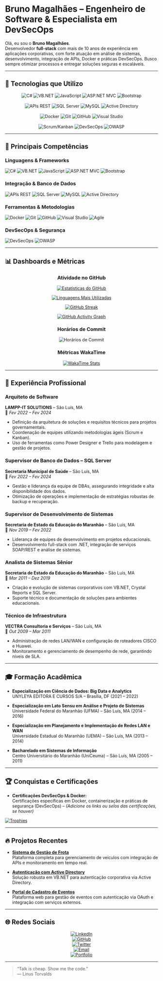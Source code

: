 # Bruno Magalhães – Engenheiro de Software & Especialista em DevSecOps

Olá, eu sou o **Bruno Magalhães**.  
Desenvolvedor **full-stack** com mais de 10 anos de experiência em aplicações corporativas, com forte atuação em análise de sistemas, desenvolvimento, integração de APIs, Docker e práticas DevSecOps. Busco sempre otimizar processos e entregar soluções seguras e escaláveis.

---

## 🚀 Tecnologias que Utilizo

<div align="center">
  <img src="https://img.shields.io/badge/C%23-239120?style=for-the-badge&logo=c-sharp&logoColor=white" alt="C#" />
  <img src="https://img.shields.io/badge/VB.NET-blueviolet?style=for-the-badge&logo=.net&logoColor=white" alt="VB.NET" />
  <img src="https://img.shields.io/badge/JavaScript-F7DF1E?style=for-the-badge&logo=javascript&logoColor=black" alt="JavaScript" />
  <img src="https://img.shields.io/badge/ASP.NET%20MVC-blue?style=for-the-badge&logo=.net&logoColor=white" alt="ASP.NET MVC" />
  <img src="https://img.shields.io/badge/Bootstrap-563D7C?style=for-the-badge&logo=bootstrap&logoColor=white" alt="Bootstrap" />
  <br><br>
  <img src="https://img.shields.io/badge/APIs%20REST-008080?style=for-the-badge&logo=api&logoColor=white" alt="APIs REST" />
  <img src="https://img.shields.io/badge/SQL%20Server-CC2927?style=for-the-badge&logo=microsoft-sql-server&logoColor=white" alt="SQL Server" />
  <img src="https://img.shields.io/badge/MySQL-4479A1?style=for-the-badge&logo=mysql&logoColor=white" alt="MySQL" />
  <img src="https://img.shields.io/badge/Active%20Directory-0000FF?style=for-the-badge&logo=microsoft&logoColor=white" alt="Active Directory" />
  <br><br>
  <img src="https://img.shields.io/badge/Docker-2496ED?style=for-the-badge&logo=docker&logoColor=white" alt="Docker" />
  <img src="https://img.shields.io/badge/Git-F05032?style=for-the-badge&logo=git&logoColor=white" alt="Git" />
  <img src="https://img.shields.io/badge/GitHub-181717?style=for-the-badge&logo=github&logoColor=white" alt="GitHub" />
  <img src="https://img.shields.io/badge/Visual%20Studio-5C2D91?style=for-the-badge&logo=visual-studio&logoColor=white" alt="Visual Studio" />
  <br><br>
  <img src="https://img.shields.io/badge/Scrum/Kanban-0D5C9E?style=for-the-badge&logo=scrum&logoColor=white" alt="Scrum/Kanban" />
  <img src="https://img.shields.io/badge/DevSecOps-2F353A?style=for-the-badge&logo=security&logoColor=white" alt="DevSecOps" />
  <img src="https://img.shields.io/badge/OWASP-000?style=for-the-badge&logo=owasp&logoColor=white" alt="OWASP" />
</div>

---

## 🔧 Principais Competências

### Linguagens & Frameworks
<div>
  <img alt="C#" src="https://img.shields.io/badge/C%23-239120?style=flat&logo=c-sharp&logoColor=white" />
  <img alt="VB.NET" src="https://img.shields.io/badge/VB.NET-blueviolet?style=flat&logo=.net&logoColor=white" />
  <img alt="JavaScript" src="https://img.shields.io/badge/JavaScript-F7DF1E?style=flat&logo=javascript&logoColor=black" />
  <img alt="ASP.NET MVC" src="https://img.shields.io/badge/ASP.NET%20MVC-blue?style=flat&logo=.net&logoColor=white" />
  <img alt="Bootstrap" src="https://img.shields.io/badge/Bootstrap-563D7C?style=flat&logo=bootstrap&logoColor=white" />
</div>

### Integração & Banco de Dados
<div>
  <img alt="APIs REST" src="https://img.shields.io/badge/APIs%20REST-008080?style=flat&logo=api&logoColor=white" />
  <img alt="SQL Server" src="https://img.shields.io/badge/SQL%20Server-CC2927?style=flat&logo=microsoft-sql-server&logoColor=white" />
  <img alt="MySQL" src="https://img.shields.io/badge/MySQL-4479A1?style=flat&logo=mysql&logoColor=white" />
  <img alt="Active Directory" src="https://img.shields.io/badge/Active%20Directory-0000FF?style=flat&logo=microsoft&logoColor=white" />
</div>

### Ferramentas & Metodologias
<div>
  <img alt="Docker" src="https://img.shields.io/badge/Docker-2496ED?style=flat&logo=docker&logoColor=white" />
  <img alt="Git" src="https://img.shields.io/badge/Git-F05032?style=flat&logo=git&logoColor=white" />
  <img alt="GitHub" src="https://img.shields.io/badge/GitHub-181717?style=flat&logo=github&logoColor=white" />
  <img alt="Visual Studio" src="https://img.shields.io/badge/Visual%20Studio-5C2D91?style=flat&logo=visual-studio&logoColor=white" />
  <img alt="Agile" src="https://img.shields.io/badge/Scrum/Kanban-0D5C9E?style=flat&logo=scrum&logoColor=white" />
</div>

### DevSecOps & Segurança
<div>
  <img alt="DevSecOps" src="https://img.shields.io/badge/DevSecOps-2F353A?style=flat&logo=security&logoColor=white" />
  <img alt="OWASP" src="https://img.shields.io/badge/OWASP-000?style=flat&logo=owasp&logoColor=white" />
</div>

---

## 📊 Dashboards e Métricas

<div align="center">

### Atividade no GitHub

[![Estatísticas do GitHub](https://github-readme-stats.vercel.app/api?username=borgesMagalhaes&show_icons=true&theme=github_dark&count_private=true)](https://github.com/borgesMagalhaes)

[![Linguagens Mais Utilizadas](https://github-readme-stats.vercel.app/api/top-langs/?username=borgesMagalhaes&layout=compact&theme=github_dark)](https://github.com/borgesMagalhaes)

[![GitHub Streak](https://github-readme-streak-stats.herokuapp.com/?user=borgesMagalhaes&theme=github-dark-blue)](https://git.io/streak-stats)

[![GitHub Activity Graph](https://activity-graph.herokuapp.com/graph?username=borgesMagalhaes&theme=github-dark)](https://github.com/borgesMagalhaes)

### Horários de Commit
<!-- 
  Adicione abaixo um gráfico personalizado que mostre os horários em que você costuma realizar commits.
  Você pode gerar um gráfico através de ferramentas de análise de commits e hospedá-lo, substituindo o link abaixo.
-->
![Horários de Commit](https://raw.githubusercontent.com/borgesMagalhaes/commit-times-dashboard/main/commit-times.png)

### Métricas WakaTime
<!--
  Exibe estatísticas de produtividade (tempo de codificação, linguagens, etc.) do WakaTime.
  Para que o widget funcione, substitua "SEU_USUARIO_WAKATIME" pelo seu username do WakaTime.
-->
[![WakaTime Stats](https://github-readme-stats.vercel.app/api/wakatime?username=brunomagalhaes&theme=github_dark)](https://github.com/anmol098/waka-readme)
  
</div>

---

## 💼 Experiência Profissional

### Arquiteto de Software  
**LAMPP-IT SOLUTIONS** – São Luís, MA  
📅 *Fev 2022 – Fev 2024*  
- Definição da arquitetura de soluções e requisitos técnicos para projetos governamentais.
- Coordenação de equipes utilizando metodologias ágeis (Scrum e Kanban).
- Uso de ferramentas como Power Designer e Trello para modelagem e gestão de projetos.

### Supervisor de Banco de Dados – SQL Server  
**Secretaria Municipal de Saúde** – São Luís, MA  
📅 *Fev 2022 – Fev 2024*  
- Gestão e liderança da equipe de DBAs, assegurando integridade e alta disponibilidade dos dados.
- Otimização de operações e implementação de estratégias robustas de backup e recuperação.

### Supervisor de Desenvolvimento de Sistemas  
**Secretaria de Estado da Educação do Maranhão** – São Luís, MA  
📅 *Nov 2019 – Fev 2022*  
- Liderança de equipes de desenvolvimento em projetos educacionais.
- Desenvolvimento full-stack com .NET, integração de serviços SOAP/REST e análise de sistemas.

### Analista de Sistemas Sênior  
**Secretaria de Estado da Educação do Maranhão** – São Luís, MA  
📅 *Mar 2011 – Dez 2019*  
- Criação e evolução de sistemas corporativos com VB.NET, Crystal Reports e SQL Server.
- Suporte técnico e documentação de soluções para ambientes educacionais.

### Técnico de Infraestrutura  
**VECTRA Consultoria e Serviços** – São Luís, MA  
📅 *Out 2009 – Mar 2011*  
- Administração de redes LAN/WAN e configuração de roteadores CISCO e Huawei.
- Monitoramento e gerenciamento de desempenho de rede, garantindo níveis de SLA.

---

## 🎓 Formação Acadêmica

- **Especialização em Ciência de Dados: Big Data e Analytics**  
  UNYLEYA EDITORA E CURSOS S/A – Brasília, DF (2021 – 2022)
  
- **Especialização em Lato Sensu em Análise e Projeto de Sistemas**  
  Universidade Federal do Maranhão (UFMA) – São Luís, MA (2014 – 2016)
  
- **Especialização em Planejamento e Implementação de Redes LAN e WAN**  
  Universidade Estadual do Maranhão (UEMA) – São Luís, MA (2013 – 2014)
  
- **Bacharelado em Sistemas de Informação**  
  Centro Universitário do Maranhão (UniCeuma) – São Luís, MA (2005 – 2011)

---

## 🏆 Conquistas e Certificações

- **Certificações DevSecOps & Docker:**  
  Certificações específicas em Docker, containerização e práticas de segurança (DevSecOps) – *(Adicione os links ou selos das certificações, se houver)*

[![Trophies](https://github-profile-trophy.vercel.app/?username=borgesMagalhaes&theme=github_dark&no-bg=true&row=1&column=6)](https://github.com/ryo-ma/github-profile-trophy)

---

## 🔥 Projetos Recentes

- **[Sistema de Gestão de Frota](https://github.com/borgesMagalhaes/frota)**  
  Plataforma completa para gerenciamento de veículos com integração de APIs e monitoramento em tempo real.

- **[Autenticação com Active Directory](https://github.com/borgesMagalhaes/auth-AD)**  
  Solução robusta em VB.NET para autenticação corporativa via Active Directory.

- **[Portal de Cadastro de Eventos](https://github.com/borgesMagalhaes/event-registration)**  
  Plataforma web para gestão de eventos com autenticação via OAuth e integração com serviços externos.

---

## 🌐 Redes Sociais

<div align="center">

[![LinkedIn](https://img.shields.io/badge/LinkedIn-0077B5?style=flat&logo=linkedin&logoColor=white)](https://www.linkedin.com/in/bruno-magalh%C3%A3es-2b878a2a/)  
[![GitHub](https://img.shields.io/badge/GitHub-181717?style=flat&logo=github&logoColor=white)](https://github.com/borgesMagalhaes)  
[![Twitter](https://img.shields.io/badge/Twitter-1DA1F2?style=flat&logo=twitter&logoColor=white)](https://twitter.com/SEU_TWITTER)  
[![Email](https://img.shields.io/badge/Email-D14836?style=flat&logo=gmail&logoColor=white)](mailto:borges.magalhaes@gmail.com)  
[![Portfolio](https://img.shields.io/badge/Website-000000?style=flat&logo=about.me&logoColor=white)](https://www.seusite.com)

</div>

---

> “Talk is cheap. Show me the code.”  
> — Linus Torvalds
